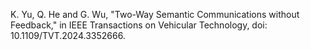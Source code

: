 K. Yu, Q. He and G. Wu, "Two-Way Semantic Communications without Feedback," in IEEE Transactions on Vehicular Technology, doi: 10.1109/TVT.2024.3352666.
